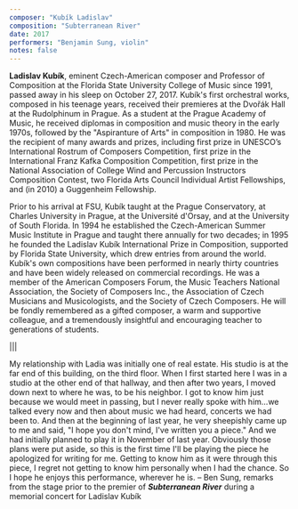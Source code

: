 ```yaml
---
composer: "Kubík Ladislav"
composition: "Subterranean River"
date: 2017
performers: "Benjamin Sung, violin"
notes: false
---
```

**Ladislav Kubík**, eminent Czech-American composer and Professor of Composition at the Florida State University College of Music since 1991, passed away in his sleep on October 27, 2017. Kubík's first orchestral works, composed in his teenage years, received their premieres at the Dvořák Hall at the Rudolphinum in Prague. As a student at the Prague Academy of Music, he received diplomas in composition and music theory in the early 1970s, followed by the "Aspiranture of Arts" in composition in 1980. He was the recipient of many awards and prizes, including first prize in UNESCO’s International Rostrum of Composers Competition, first prize in the International Franz Kafka Composition Competition, first prize in the National Association of College Wind and Percussion Instructors Composition Contest, two Florida Arts Council Individual Artist Fellowships, and (in 2010) a Guggenheim Fellowship.

Prior to his arrival at FSU, Kubík taught at the Prague Conservatory, at Charles University in Prague, at the Université d'Orsay, and at the University of South Florida. In 1994 he established the Czech-American Summer Music Institute in Prague and taught there annually for two decades; in 1995 he founded the Ladislav Kubík International Prize in Composition, supported by Florida State University, which drew entries from around the world. Kubík's own compositions have been performed in nearly thirty countries and have been widely released on commercial recordings. He was a member of the American Composers Forum, the Music Teachers National Association, the Society of Composers Inc., the Association of Czech Musicians and Musicologists, and the Society of Czech Composers. He will be fondly remembered as a gifted composer, a warm and supportive colleague, and a tremendously insightful and encouraging teacher to generations of students.

|||

My relationship with Ladia was initially one of real estate. His studio is at the far end of this building, on the third floor. When I first started here I was in a studio at the other end of that hallway, and then after two years, I moved down next to where he was, to be his neighbor. I got to know him just because we would meet in passing, but I never really spoke with him...we talked every now and then about music we had heard, concerts we had been to. And then at the beginning of last year, he very sheepishly came up to me and said, "I hope you don't mind, I've written you a piece." And we had initially planned to play it in November of last year. Obviously those plans were put aside, so this is the first time I'll be playing the piece he apologized for writing for me. Getting to know him as it were through this piece, I regret not getting to know him personally when I had the chance. So I hope he enjoys this performance, wherever he is. – Ben Sung, remarks from the stage prior to the premier of _**Subterranean River**_ during a memorial concert for Ladislav Kubík
